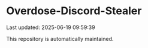 # Overdose-Discord-Stealer

Last updated: 2025-06-19 09:59:39

This repository is automatically maintained.
